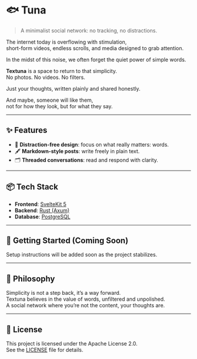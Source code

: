 # 🐟 Tuna

> A minimalist social network: no tracking, no distractions.

The internet today is overflowing with stimulation,  
short-form videos, endless scrolls, and media designed to grab attention.

In the midst of this noise, we often forget the quiet power of simple words.

**Textuna** is a space to return to that simplicity.  
No photos. No videos. No filters.

Just your thoughts, written plainly and shared honestly.

And maybe, someone will like them,  
not for how they look, but for what they say.

---

## ✨ Features

- 🧘 **Distraction-free design**: focus on what really matters: words.
- 🖋️ **Markdown-style posts**: write freely in plain text.
- 🗂️ **Threaded conversations**: read and respond with clarity.

---

## 📦 Tech Stack

- **Frontend**: [SvelteKit 5](https://kit.svelte.dev/)
- **Backend**: [Rust (Axum)](https://github.com/tokio-rs/axum)
- **Database**: [PostgreSQL](https://www.postgresql.org/)

---

## 🚀 Getting Started (Coming Soon)

Setup instructions will be added soon as the project stabilizes.

---

## 🤍 Philosophy

Simplicity is not a step back, it’s a way forward.  
Textuna believes in the value of words, unfiltered and unpolished.  
A social network where you’re not the content, your thoughts are.

---

## 📄 License

This project is licensed under the Apache License 2.0.  
See the [LICENSE](./LICENSE) file for details.
